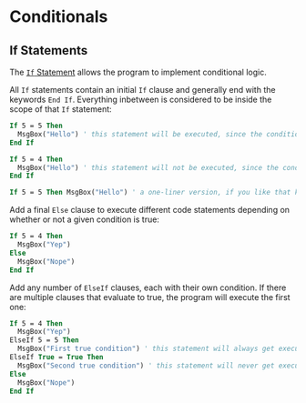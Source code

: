 # Conditionals

## If Statements

The [`If` Statement](https://msdn.microsoft.com/en-us/vba/language-reference-vba/articles/ifthenelse-statement) allows the program to implement conditional logic.

All `If` statements contain an initial `If` clause and generally end with the keywords `End If`. Everything inbetween is considered to be inside the scope of that `If` statement:

```vb
If 5 = 5 Then
  MsgBox("Hello") ' this statement will be executed, since the condition is true
End If
```

```vb
If 5 = 4 Then
  MsgBox("Hello") ' this statement will not be executed, since the condition is false
End If
```

```vb
If 5 = 5 Then MsgBox("Hello") ' a one-liner version, if you like that kind of thing
```

Add a final `Else` clause to execute different code statements depending on whether or not a given condition is true:

```vb
If 5 = 4 Then
  MsgBox("Yep")
Else
  MsgBox("Nope")
End If
```

Add any number of `ElseIf` clauses, each with their own condition. If there are multiple clauses that evaluate to true, the program will execute the first one:

```vb
If 5 = 4 Then
  MsgBox("Yep")
ElseIf 5 = 5 Then
  MsgBox("First true condition") ' this statement will always get executed
ElseIf True = True Then
  MsgBox("Second true condition") ' this statement will never get executed
Else
  MsgBox("Nope")
End If
```
